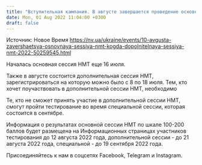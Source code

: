 ```yaml
---
title: "Вступительная кампания. В августе завершается проведение основной сессии Национального мультипредметного тестирования"
date: Mon, 01 Aug 2022 11:04:00 +0300
draft: false
---
```

Источник: Новое Время https://nv.ua/ukraine/events/10-avgusta-zavershaetsya-osnovnaya-sessiya-nmt-kogda-dopolnitelnaya-sessiya-nmt-2022-50259545.html


Началась основная сессия НМТ еще 16 июля.

Также в августе состоится дополнительная сессия НМТ, зарегистрироваться на которую можно было с 8 по 18 июля. Тем, кто хочет поучаствовать в дополнительной сессии НМТ, необходимо

Те, кто не сможет принять участие в дополнительной сессии НМТ, смогут пройти тестирование во время специальной сессии, которая состоится в сентябре.

Информация о результатах основной сессии НМТ по шкале 100-200 баллов будет размещена на Информационных страницах участников тестирования до 12 августа 2022 года, дополнительной сессии - до 21 августа 2022 года, специальной - до 19 сентября 2022 года.

Присоединяйтесь к нам в соцсетях Facebook, Telegram и Instagram.
